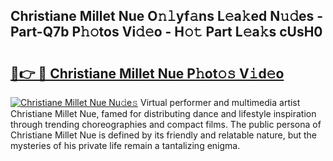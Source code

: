 ## Christiane Millet Nue O𝚗𝚕yf𝚊ns L𝚎a𝚔ed N𝚞𝚍es - Part-Q7b P𝚑𝚘tos Vi𝚍𝚎o - H𝚘𝚝 Part L𝚎a𝚔s cUsH0

# <h2><a href="http://kfan7c.oniu.top/?m=Christiane+Millet+Nue">🔗👉 🔴 Christiane Millet Nue P𝚑ot𝚘𝚜 V𝚒d𝚎o</a></h2>

[![Christiane Millet Nue Nu𝚍e𝚜](https://i.imgur.com/0qMVB7G.gif)](http://kfan7c.oniu.top/?m=Christiane+Millet+Nue)
Virtual performer and multimedia artist Christiane Millet Nue, famed for distributing dance and lifestyle inspiration through trending choreographies and compact films. The public persona of Christiane Millet Nue is defined by its friendly and relatable nature, but the mysteries of his private life remain a tantalizing enigma.  
